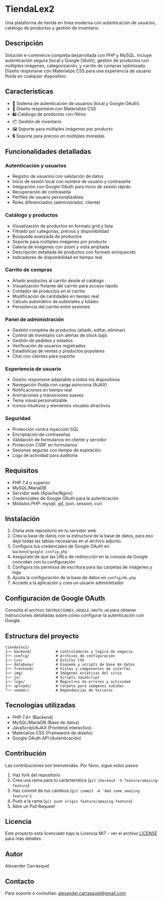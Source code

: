 # TiendaLex2

Una plataforma de tienda en línea moderna con autenticación de usuarios, catálogo de productos y gestión de inventario.

## Descripción

Solución e-commerce completa desarrollada con PHP y MySQL. Incluye autenticación segura (local y Google OAuth), gestión de productos con múltiples imágenes, categorización, y carrito de compras optimizado. Diseño responsive con Materialize CSS para una experiencia de usuario fluida en cualquier dispositivo.

## Características

- 🔐 Sistema de autenticación de usuarios (local y Google OAuth)
- 📱 Diseño responsive con Materialize CSS
- 🛍️ Catálogo de productos con filtros
- 📦 Gestión de inventario
- 🖼️ Soporte para múltiples imágenes por producto
- 💲 Soporte para precios en múltiples monedas

## Funcionalidades detalladas

### Autenticación y usuarios
- Registro de usuarios con validación de datos
- Inicio de sesión local con nombre de usuario y contraseña
- Integración con Google OAuth para inicio de sesión rápido
- Recuperación de contraseña
- Perfiles de usuario personalizables
- Roles diferenciados (administrador, cliente)

### Catálogo y productos
- Visualización de productos en formato grid y lista
- Filtrado por categorías, precios y disponibilidad
- Búsqueda avanzada de productos
- Soporte para múltiples imágenes por producto
- Galería de imágenes con zoom y vista ampliada
- Descripción detallada de productos con formato enriquecido
- Indicadores de disponibilidad en tiempo real

### Carrito de compras
- Añadir productos al carrito desde el catálogo
- Visualización flotante del carrito para acceso rápido
- Contador de productos en el carrito
- Modificación de cantidades en tiempo real
- Cálculo automático de subtotales y totales
- Persistencia del carrito entre sesiones

### Panel de administración
- Gestión completa de productos (añadir, editar, eliminar)
- Control de inventario con alertas de stock bajo
- Gestión de pedidos y estados
- Verificación de usuarios registrados
- Estadísticas de ventas y productos populares
- Chat con clientes para soporte

### Experiencia de usuario
- Diseño responsive adaptable a todos los dispositivos
- Navegación fluida con carga asíncrona (AJAX)
- Notificaciones en tiempo real
- Animaciones y transiciones suaves
- Tema visual personalizable
- Iconos intuitivos y elementos visuales atractivos

### Seguridad
- Protección contra inyección SQL
- Encriptación de contraseñas
- Validación de formularios en cliente y servidor
- Protección CSRF en formularios
- Sesiones seguras con tiempo de expiración
- Logs de actividad para auditoría

## Requisitos

- PHP 7.4 o superior
- MySQL/MariaDB
- Servidor web (Apache/Nginx)
- Credenciales de Google OAuth para la autenticación
- Módulos PHP: mysqli, gd, json, session, curl

## Instalación

1. Clona este repositorio en tu servidor web
2. Crea la base de datos con la estructura de la base de datos, para eso dejó todas las tablas necesarias en el archivo adjunto.
3. Configura tus credenciales de Google OAuth en `backend/google_config.php`
4. Asegúrate de que las URLs de redirección en la consola de Google coincidan con tu configuración
5. Configura los permisos de escritura para las carpetas de imágenes y logs
6. Ajusta la configuración de la base de datos en `config/db.php`
7. Accede a la aplicación y crea un usuario administrador

## Configuración de Google OAuth

Consulta el archivo `INSTRUCCIONES_GOOGLE_OAUTH.md` para obtener instrucciones detalladas sobre cómo configurar la autenticación con Google.

## Estructura del proyecto

```
tiendalex2/
├── backend/           # Controladores y lógica de negocio
├── config/            # Archivos de configuración
├── css/               # Estilos CSS
├── database/          # Esquema y scripts de base de datos
├── frontend/          # Vistas y componentes de interfaz
├── img/               # Imágenes estáticas del sitio
├── js/                # Scripts JavaScript
├── logs/              # Registros de errores y actividad
├── uploads/           # Carpeta para imágenes subidas
└── vendor/            # Dependencias de terceros
```

## Tecnologías utilizadas

- PHP 7.4+ (Backend)
- MySQL/MariaDB (Base de datos)
- JavaScript/AJAX (Frontend interactivo)
- Materialize CSS (Framework de diseño)
- Google OAuth API (Autenticación)

## Contribución

Las contribuciones son bienvenidas. Por favor, sigue estos pasos:

1. Haz fork del repositorio
2. Crea una rama para tu característica (`git checkout -b feature/amazing-feature`)
3. Haz commit de tus cambios (`git commit -m 'Add some amazing feature'`)
4. Push a la rama (`git push origin feature/amazing-feature`)
5. Abre un Pull Request

## Licencia

Este proyecto está licenciado bajo la Licencia MIT - ver el archivo [LICENSE](LICENSE) para más detalles.

## Autor

Alexander Carrasquel

## Contacto

Para soporte o consultas: alexander.carrasquel@gmail.com
